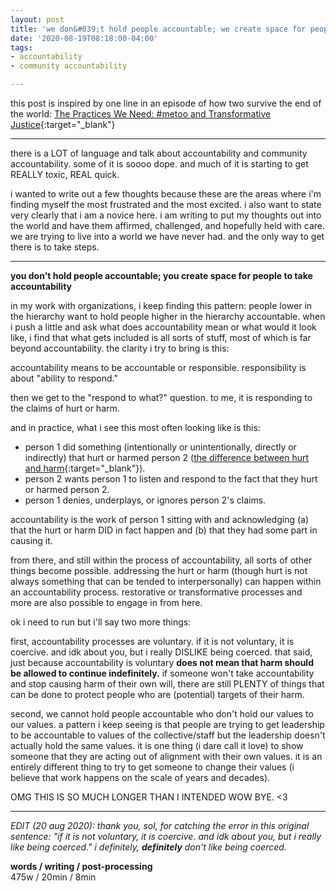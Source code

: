 ```yaml
---
layout: post
title: 'we don&#039;t hold people accountable; we create space for people to take accountability'
date: '2020-08-19T08:18:00-04:00'
tags:
- accountability
- community accountability

--- 
```


this post is inspired by one line in an episode of how two survive the end of the world: [The Practices We Need: #metoo and Transformative Justice](https://www.stitcher.com/podcast/brown-sisters/how-to-survive-the-end-of-the-world/e/57118145){:target="_blank"}

---

there is a LOT of language and talk about accountability and community accountability. some of it is soooo dope. and much of it is starting to get REALLY toxic, REAL quick. 

i wanted to write out a few thoughts because these are the areas where i'm finding myself the most frustrated and the most excited. i also want to state very clearly that i am a novice here. i am writing to put my thoughts out into the world and have them affirmed, challenged, and hopefully held with care. we are trying to live into a world we have never had. and the only way to get there is to take steps. 

---

**you don't hold people accountable; you create space for people to take accountability**

in my work with organizations, i keep finding this pattern: people lower in the hierarchy want to hold people higher in the hierarchy accountable. when i push a little and ask what does accountability mean or what would it look like, i find that what gets included is all sorts of stuff, most of which is far beyond accountability. the clarity i try to bring is this:

accountability means to be accountable or responsible. responsibility is about "ability to respond." 

then we get to the "respond to what?" question. to me, it is responding to the claims of hurt or harm. 

and in practice, what i see this most often looking like is this: 

* person 1 did something (intentionally or unintentionally, directly or indirectly) that hurt or harmed person 2 ([the difference between hurt and harm](http://www.petewilson.tv/2012/03/29/the-difference-between-hurt-and-harm/){:target="_blank"}).
* person 2 wants person 1 to listen and respond to the fact that they hurt or harmed person 2. 
* person 1 denies, underplays, or ignores person 2's claims. 


accountability is the work of person 1 sitting with and acknowledging (a) that the hurt or harm DID in fact happen and (b) that they had some part in causing it. 

from there, and still within the process of accountability, all sorts of other things become possible. addressing the hurt or harm (though hurt is not always something that can be tended to interpersonally) can happen within an accountability process. restorative or transformative processes and more are also possible to engage in from here. 

ok i need to run but i'll say two more things:

first, accountability processes are voluntary. if it is not voluntary, it is coercive. and idk about you, but i really DISLIKE being coerced. that said, just because accountability is voluntary **does not mean that harm should be allowed to continue indefinitely.** if someone won't take accountability and stop causing harm of their own will, there are still PLENTY of things that can be done to protect people who are (potential) targets of their harm. 

second, we cannot hold people accountable who don't hold our values to our values. a pattern i keep seeing is that people are trying to get leadership to be accountable to values of the collective/staff but the leadership doesn't actually hold the same values. it is one thing (i dare call it love) to show someone that they are acting out of alignment with their own values. it is an entirely different thing to try to get someone to change their values (i believe that work happens on the scale of years and decades).

OMG THIS IS SO MUCH LONGER THAN I INTENDED WOW BYE. <3

---

_EDIT (20 aug 2020): thank you, sol, for catching the error in this original sentence: "if it is not voluntary, it is coercive. and idk about you, but i really like being coerced." i definitely, **definitely** don't like being coerced._
<!-- {:target="_blank"} -->

<!-- hyperlink bank -->


<!-- &#042; = asterisk -->
<!-- &#039; = single quote '-->

**words / writing / post-processing**  
475w / 20min / 8min